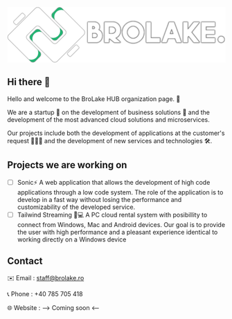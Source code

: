 ![BroLake HUB White-logo](/profile/brolake-longLogoWhite.png)

## Hi there 👋
Hello and welcome to the BroLake HUB organization page. 🤗

We are a startup 🚀 on the development of business solutions 🏢 and the development of the most advanced cloud solutions and microservices.

Our projects include both the development of applications at the customer's request 👨🏻‍💼 and the development of new services and technologies 🛠️.

## Projects we are working on
- [ ] Sonic⚡ A web application that allows the development of high code applications through a low code system. The role of the application is to develop in a fast way without losing the performance and customizability of the developed service.
- [ ] Tailwind Streaming 💨💻  A PC cloud rental system with posibillity to connect from Windows, Mac and Android devices. Our goal is to provide the user with high performance and a pleasant experience identical to working directly on a Windows device

## Contact
✉️ Email : [staff@brolake.ro](mailto:staff@brolake.ro)

📞 Phone : +40 785 705 418

🌐 Website : --> Coming soon <--
